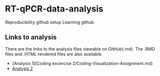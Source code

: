 # RT-qPCR-data-analysis
Reproducibility github setup
Learning github 


## Links to analysis 
There are the links to the analysis files viewable on GitHub(.md). The .RMD files and .HTML rendered files are also available. 

- [Analysis 1](Coding excercise 2/Coding-Visualization-Assignment.md)
- [Analysis 2](README.md)